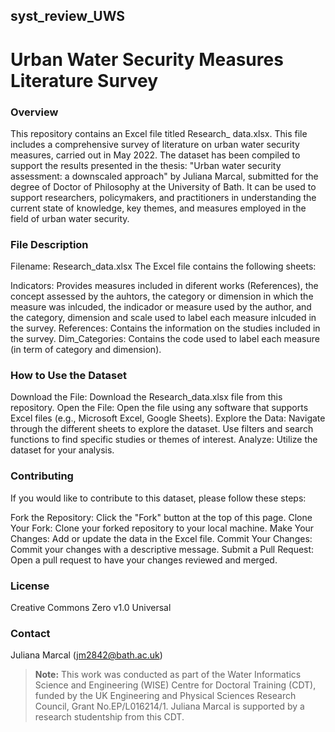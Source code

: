 ## syst_review_UWS
# Urban Water Security Measures Literature Survey

### Overview
This repository contains an Excel file titled Research_ data.xlsx. This file includes a comprehensive survey of literature on urban water security measures, carried out in May 2022. 
The dataset has been compiled to support the results presented in the thesis: "Urban water security assessment: a downscaled approach" by Juliana Marcal, submitted for the degree of Doctor of Philosophy at the University of Bath. It can be used to support researchers, policymakers, and practitioners in understanding the current state of knowledge, key themes, and measures employed in the field of urban water security.

### File Description
Filename: Research_data.xlsx
The Excel file contains the following sheets:

Indicators: Provides measures included in diferent works (References), the concept assessed by the auhtors, the category or dimension in which the measure was inlcuded, the indicador or measure used by the author, and the category,  dimension and scale used to label each measure inlcuded in the survey. 
References: Contains the information on the studies included in the survey.
Dim_Categories: Contains the code used to label each measure (in term of category and dimension). 

### How to Use the Dataset
Download the File: Download the Research_data.xlsx file from this repository.
Open the File: Open the file using any software that supports Excel files (e.g., Microsoft Excel, Google Sheets).
Explore the Data: Navigate through the different sheets to explore the dataset. Use filters and search functions to find specific studies or themes of interest.
Analyze: Utilize the dataset for your analysis. 

### Contributing
If you would like to contribute to this dataset, please follow these steps:

Fork the Repository: Click the "Fork" button at the top of this page.
Clone Your Fork: Clone your forked repository to your local machine.
Make Your Changes: Add or update the data in the Excel file.
Commit Your Changes: Commit your changes with a descriptive message.
Submit a Pull Request: Open a pull request to have your changes reviewed and merged.

### License
Creative Commons Zero v1.0 Universal

### Contact
Juliana Marcal (jm2842@bath.ac.uk)

> **Note:** This work was conducted as part of the Water Informatics Science and Engineering (WISE) Centre for Doctoral Training (CDT), funded by the UK Engineering and Physical Sciences Research Council, Grant No.EP/L016214/1. Juliana Marcal is supported by a research studentship from this CDT. 
